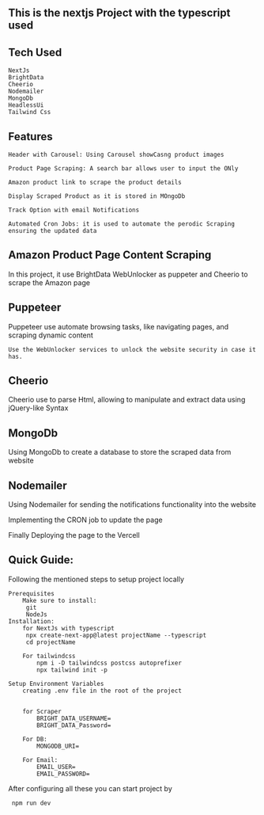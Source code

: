 ## This is the nextjs Project with the typescript used

## Tech Used
    NextJs
    BrightData
    Cheerio
    Nodemailer
    MongoDb
    HeadlessUi
    Tailwind Css

## Features
    Header with Carousel: Using Carousel showCasng product images
   
    Product Page Scraping: A search bar allows user to input the ONly 
    
    Amazon product link to scrape the product details
    
    Display Scraped Product as it is stored in MOngoDb
    
    Track Option with email Notifications
    
    Automated Cron Jobs: it is used to automate the perodic Scraping ensuring the updated data

## Amazon Product Page Content Scraping

In this project, it use BrightData WebUnlocker as puppeter and Cheerio to scrape the Amazon page

## Puppeteer
Puppeteer use automate browsing tasks, like navigating pages, and scraping dynamic content

    Use the WebUnlocker services to unlock the website security in case it has.

## Cheerio
Cheerio use to parse Html, allowing to manipulate and extract data using jQuery-like Syntax

## MongoDb
Using MongoDb to create a database to store the scraped data from website

## Nodemailer
Using Nodemailer for sending the notifications functionality into the website

Implementing the CRON job to update the page 

Finally Deploying the page to the Vercell

 ## Quick Guide:
  Following the mentioned steps to setup project locally

    Prerequisites
        Make sure to install:
         git
         NodeJs
    Installation:
        for NextJs with typescript
         npx create-next-app@latest projectName --typescript
         cd projectName

        For tailwindcss
            npm i -D tailwindcss postcss autoprefixer
            npx tailwind init -p
    
    Setup Environment Variables 
        creating .env file in the root of the project


        for Scraper
            BRIGHT_DATA_USERNAME= 
            BRIGHT_DATA_Password= 

        For DB:
            MONGODB_URI=
        
        For Email:
            EMAIL_USER=
            EMAIL_PASSWORD=

After configuring all these you can start project by 

     npm run dev